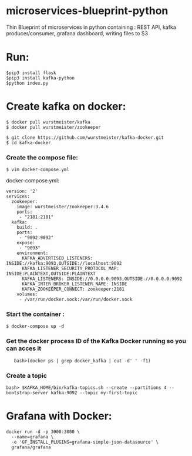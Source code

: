 # microservices-blueprint-python
Thin Blueprint of microservices in python containing : REST API, kafka producer/consumer, grafana dashboard, writing files to S3


Run:
=====

```
$pip3 install flask
$pip3 install kafka-python
$python index.py
```


Create kafka on docker:
========================
```
$ docker pull wurstmeister/kafka
$ docker pull wurstmeister/zookeeper

$ git clone https://github.com/wurstmeister/kafka-docker.git 
$ cd kafka-docker 
```

### Create the compose file: 
```$ vim docker-compose.yml```

docker-compose.yml:
```
version: '2'
services:
  zookeeper:
    image: wurstmeister/zookeeper:3.4.6
    ports:
     - "2181:2181"
  kafka:
    build: .
    ports:
     - "9092:9092"
    expose:
     - "9093"
    environment:
      KAFKA_ADVERTISED_LISTENERS: INSIDE://kafka:9093,OUTSIDE://localhost:9092
      KAFKA_LISTENER_SECURITY_PROTOCOL_MAP: INSIDE:PLAINTEXT,OUTSIDE:PLAINTEXT
      KAFKA_LISTENERS: INSIDE://0.0.0.0:9093,OUTSIDE://0.0.0.0:9092
      KAFKA_INTER_BROKER_LISTENER_NAME: INSIDE
      KAFKA_ZOOKEEPER_CONNECT: zookeeper:2181
    volumes:
     - /var/run/docker.sock:/var/run/docker.sock
```

### Start the container : 
```$ docker-compose up -d```

### Get the docker process ID of the Kafka Docker running so you can acces it
```$docker exec -i -t -u root $(docker ps | grep docker_kafka | cut -d' ' -f1) /bin/bash
   bash>(docker ps | grep docker_kafka | cut -d' ' -f1)
```

### Create a topic
```bash> $KAFKA_HOME/bin/kafka-topics.sh --create --partitions 4 --bootstrap-server kafka:9092 --topic my-first-topic```

Grafana with Docker: 
=====================
```
docker run -d -p 3000:3000 \
  --name=grafana \
  -e 'GF_INSTALL_PLUGINS=grafana-simple-json-datasource' \
  grafana/grafana
```

